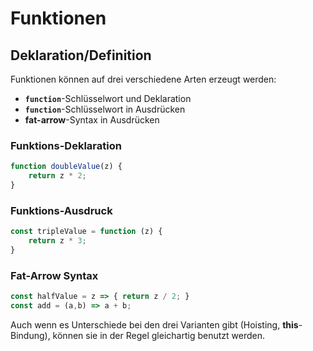 # Funktionen

## Deklaration/Definition

Funktionen können auf drei verschiedene Arten erzeugt werden:

* **`function`**-Schlüsselwort und Deklaration
* **`function`**-Schlüsselwort in Ausdrücken
* **fat-arrow**-Syntax in Ausdrücken

### Funktions-Deklaration

```js
function doubleValue(z) {
    return z * 2;
}
```

### Funktions-Ausdruck

```js
const tripleValue = function (z) {
    return z * 3;
}
```

### Fat-Arrow Syntax

```js
const halfValue = z => { return z / 2; }
const add = (a,b) => a + b;
```

Auch wenn es Unterschiede bei den drei Varianten gibt (Hoisting, **this**-Bindung), können sie in der Regel gleichartig benutzt werden.
